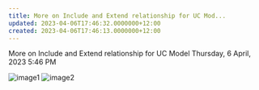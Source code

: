 ```yaml
---
title: More on Include and Extend relationship for UC Mod...
updated: 2023-04-06T17:46:32.0000000+12:00
created: 2023-04-06T17:46:13.0000000+12:00
---
```


More on Include and Extend relationship for UC Model
Thursday, 6 April, 2023
5:46 PM

![image1](../../../../resources/e1ae4c9f5d0a4a4b886c8bae2ca5adc1.png)
![image2](../../../../resources/1d7f09a124ed449081fd151be85057d4.png)
